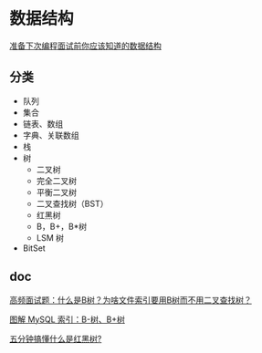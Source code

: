 # 数据结构

[准备下次编程面试前你应该知道的数据结构](https://mp.weixin.qq.com/s/5_-6kgXS6Cclib2U4cZ2KA)

## 分类

* 队列
* 集合
* 链表、数组
* 字典、关联数组
* 栈
* 树
    * 二叉树
    * 完全二叉树
    * 平衡二叉树
    * 二叉查找树（BST）
    * 红黑树
    * B，B+，B*树
    * LSM 树
* BitSet


## doc

[高频面试题：什么是B树？为啥文件索引要用B树而不用二叉查找树？](https://mp.weixin.qq.com/s/eM_2ChIEkZb_kSXb6Q9n6g)

[图解 MySQL 索引：B-树、B+树](https://mp.weixin.qq.com/s/aBn9L2_8syb3t8K78wsg9A)

[五分钟搞懂什么是红黑树?](https://mp.weixin.qq.com/s/EhGzH6raW3DKPKiZYPa42A)